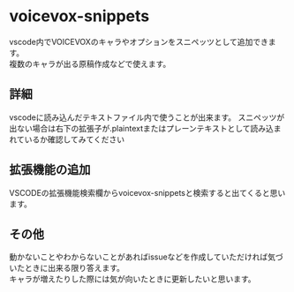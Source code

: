 # voicevox-snippets
vscode内でVOICEVOXのキャラやオプションをスニペッツとして追加できます。<br>
複数のキャラが出る原稿作成などで使えます。
## 詳細
vscodeに読み込んだテキストファイル内で使うことが出来ます。
スニペッツが出ない場合は右下の拡張子が.plaintextまたはプレーンテキストとして読み込まれているか確認してみてください
## 拡張機能の追加
VSCODEの拡張機能検索欄からvoicevox-snippetsと検索すると出てくると思います。
## その他
動かないことやわからないことがあればissueなどを作成していただければ気づいたときに出来る限り答えます。<br>
キャラが増えたりした際には気が向いたときに更新したいと思います。
